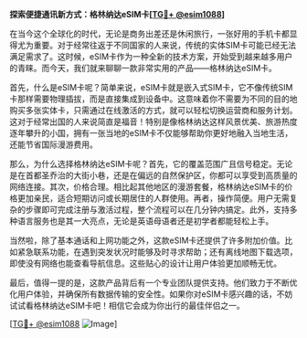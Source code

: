 **探索便捷通讯新方式：格林纳达eSIM卡[[TG💪+ @esim1088](https://t.me/s/esim1088)]**

在当今这个全球化的时代，无论是商务出差还是休闲旅行，一张好用的手机卡都显得尤为重要。对于经常往返于不同国家的人来说，传统的实体SIM卡可能已经无法满足需求了。这时候，eSIM卡作为一种全新的技术方案，开始受到越来越多用户的青睐。而今天，我们就来聊聊一款非常实用的产品——格林纳达eSIM卡。

首先，什么是eSIM卡呢？简单来说，eSIM卡就是嵌入式SIM卡，它不像传统SIM卡那样需要物理插拔，而是直接集成到设备中。这意味着你不需要为不同的目的地购买多张实体卡，只需通过在线激活的方式，就可以轻松切换运营商和服务计划。这对于经常出国的人来说简直是福音！特别是像格林纳达这样风景优美、旅游热度逐年攀升的小国，拥有一张当地的eSIM卡不仅能够帮助你更好地融入当地生活，还能节省国际漫游费用。

那么，为什么选择格林纳达eSIM卡呢？首先，它的覆盖范围广且信号稳定。无论是在首都圣乔治的大街小巷，还是在偏远的自然保护区，你都可以享受到高质量的网络连接。其次，价格合理。相比起其他地区的漫游套餐，格林纳达eSIM卡的价格更加亲民，适合短期访问或长期居住的人群使用。再者，操作简便。用户无需复杂的步骤即可完成注册与激活过程，整个流程可以在几分钟内搞定。此外，支持多种语言服务也是其一大亮点，无论是英语母语者还是初学者都能轻松上手。

当然啦，除了基本通话和上网功能之外，这款eSIM卡还提供了许多附加价值。比如紧急联系功能，在遇到突发状况时能够及时寻求帮助；还有离线地图下载选项，即使没有网络也能查看导航信息。这些贴心的设计让用户体验更加顺畅无忧。

最后，值得一提的是，这款产品背后有一个专业团队提供支持。他们致力于不断优化用户体验，并确保所有数据传输的安全性。如果你对eSIM卡感兴趣的话，不妨试试看格林纳达eSIM卡吧！相信它会成为你出行的最佳伴侣之一。

[[TG💪+ @esim1088](https://t.me/s/esim1088) ![Image](https://i.postimg.cc/4NQfJmqS/Snipaste-2025-05-13-00-14-12.png)]